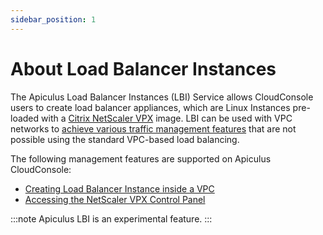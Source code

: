 ```yaml
---
sidebar_position: 1
---
```

# About Load Balancer Instances

The Apiculus Load Balancer Instances (LBI) Service allows CloudConsole users to create load balancer appliances, which are Linux Instances pre-loaded with a [Citrix NetScaler VPX](https://www.netscaler.com/platform/vpx-virtual-machine) image. LBI can be used with VPC networks to [achieve various traffic management features](/docs/ServicesandSystemRequirements/LoadBalancerInstances/About) that are not possible using the standard VPC-based load balancing.

The following management features are supported on Apiculus CloudConsole:

- [Creating Load Balancer Instance inside a VPC](CreatingaLoadBalancerInstance)
- [Accessing the NetScaler VPX Control Panel](ActivatingtheNetScalerVPX)

:::note
Apiculus LBI is an experimental feature.
:::